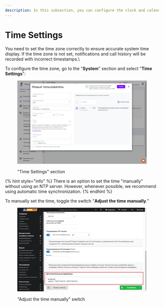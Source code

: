 ```yaml
---
description: In this subsection, you can configure the clock and calendar settings.
---
```


# Time Settings

You need to set the time zone correctly to ensure accurate system time display. If the time zone is not set, notifications and call history will be recorded with incorrect timestamps.\


To configure the time zone, go to the "**System**" section and select "**Time Settings**":

<figure><img src="../../.gitbook/assets/3 (11).png" alt=""><figcaption><p>"Time Settings" section</p></figcaption></figure>

{% hint style="info" %}
There is an option to set the time "manually" without using an NTP server. However, whenever possible, we recommend using automatic time synchronization.
{% endhint %}

To manually set the time, toggle the switch "**Adjust the time manually**."

<figure><img src="../../.gitbook/assets/4 (14).png" alt=""><figcaption><p>"Adjust the time manually" switch</p></figcaption></figure>
